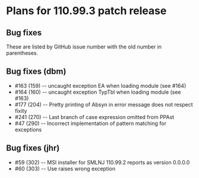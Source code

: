 # Plans for 110.99.3 patch release

## Bug fixes

These are listed by GitHub issue number with the old number in
parentheses.

## Bug fixes (dbm)

* #163 (159) -- uncaught exception EA when loading module (see #164)
* #164 (160) -- uncaught exception TypTbl when loading module (see #163)
* #177 (204) -- Pretty printing of Absyn in error message does not respect fixity
* #241 (270) -- Last branch of case expression omitted from PPAst
* #47  (290) -- Incorrect implementation of pattern matching for exceptions

## Bug fixes (jhr)

* #59  (302) -- MSI installer for SMLNJ 110.99.2 reports as version 0.0.0.0
* #60  (303) -- Use raises wrong exception
